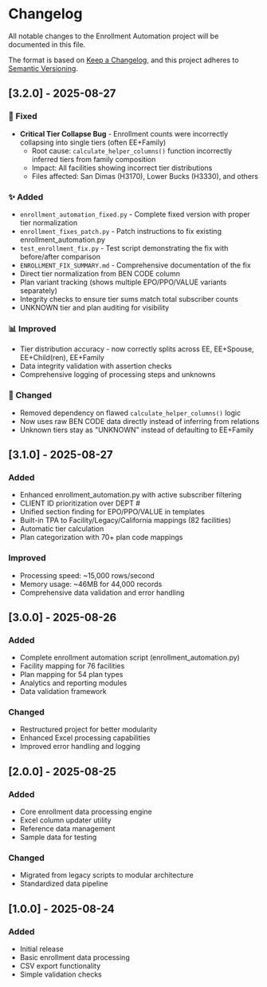 # Changelog

All notable changes to the Enrollment Automation project will be documented in this file.

The format is based on [Keep a Changelog](https://keepachangelog.com/en/1.0.0/),
and this project adheres to [Semantic Versioning](https://semver.org/spec/v2.0.0.html).

## [3.2.0] - 2025-08-27

### 🔧 Fixed
- **Critical Tier Collapse Bug** - Enrollment counts were incorrectly collapsing into single tiers (often EE+Family)
  - Root cause: `calculate_helper_columns()` function incorrectly inferred tiers from family composition
  - Impact: All facilities showing incorrect tier distributions
  - Files affected: San Dimas (H3170), Lower Bucks (H3330), and others

### ✨ Added
- `enrollment_automation_fixed.py` - Complete fixed version with proper tier normalization
- `enrollment_fixes_patch.py` - Patch instructions to fix existing enrollment_automation.py
- `test_enrollment_fix.py` - Test script demonstrating the fix with before/after comparison
- `ENROLLMENT_FIX_SUMMARY.md` - Comprehensive documentation of the fix
- Direct tier normalization from BEN CODE column
- Plan variant tracking (shows multiple EPO/PPO/VALUE variants separately)
- Integrity checks to ensure tier sums match total subscriber counts
- UNKNOWN tier and plan auditing for visibility

### 📊 Improved
- Tier distribution accuracy - now correctly splits across EE, EE+Spouse, EE+Child(ren), EE+Family
- Data integrity validation with assertion checks
- Comprehensive logging of processing steps and unknowns

### 🔄 Changed
- Removed dependency on flawed `calculate_helper_columns()` logic
- Now uses raw BEN CODE data directly instead of inferring from relations
- Unknown tiers stay as "UNKNOWN" instead of defaulting to EE+Family

## [3.1.0] - 2025-08-27

### Added
- Enhanced enrollment_automation.py with active subscriber filtering
- CLIENT ID prioritization over DEPT #
- Unified section finding for EPO/PPO/VALUE in templates
- Built-in TPA to Facility/Legacy/California mappings (82 facilities)
- Automatic tier calculation
- Plan categorization with 70+ plan code mappings

### Improved
- Processing speed: ~15,000 rows/second
- Memory usage: ~46MB for 44,000 records
- Comprehensive data validation and error handling

## [3.0.0] - 2025-08-26

### Added
- Complete enrollment automation script (enrollment_automation.py)
- Facility mapping for 76 facilities
- Plan mapping for 54 plan types
- Analytics and reporting modules
- Data validation framework

### Changed
- Restructured project for better modularity
- Enhanced Excel processing capabilities
- Improved error handling and logging

## [2.0.0] - 2025-08-25

### Added
- Core enrollment data processing engine
- Excel column updater utility
- Reference data management
- Sample data for testing

### Changed
- Migrated from legacy scripts to modular architecture
- Standardized data pipeline

## [1.0.0] - 2025-08-24

### Added
- Initial release
- Basic enrollment data processing
- CSV export functionality
- Simple validation checks